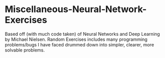 # Miscellaneous-Neural-Network-Exercises
Based off (with much code taken) of Neural Networks and Deep Learning by Michael Nielsen.
Random Exercises includes many programming problems/bugs I have faced drummed down into simpler, clearer, more solvable problems.

